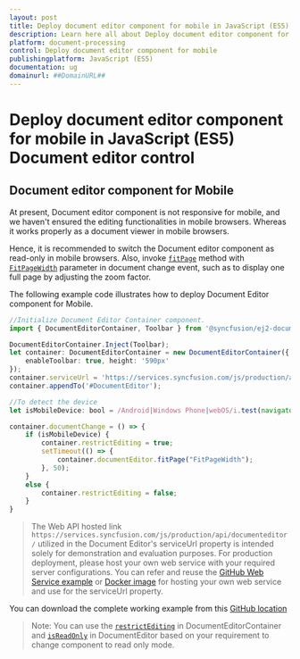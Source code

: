 ```yaml
---
layout: post
title: Deploy document editor component for mobile in JavaScript (ES5) Document editor control | Syncfusion
description: Learn here all about Deploy document editor component for mobile in Syncfusion JavaScript (ES5) Document editor control of Syncfusion Essential JS 2 and more.
platform: document-processing
control: Deploy document editor component for mobile 
publishingplatform: JavaScript (ES5)
documentation: ug
domainurl: ##DomainURL##
---
```


# Deploy document editor component for mobile in JavaScript (ES5) Document editor control

## Document editor component for Mobile

At present, Document editor component is not responsive for mobile, and we haven't ensured the editing functionalities in mobile browsers. Whereas it works properly as a document viewer in mobile browsers.

Hence, it is recommended to switch the Document editor component as read-only in mobile browsers. Also, invoke [`fitPage`](https://ej2.syncfusion.com/javascript/documentation/api/document-editor#fitpage) method with [`FitPageWidth`](https://ej2.syncfusion.com/javascript/documentation/api/document-editor/pageFitType/) parameter in document change event, such as to display one full page by adjusting the zoom factor.

The following example code illustrates how to deploy Document Editor component for Mobile.

```ts
//Initialize Document Editor Container component.
import { DocumentEditorContainer, Toolbar } from '@syncfusion/ej2-documenteditor';

DocumentEditorContainer.Inject(Toolbar);
let container: DocumentEditorContainer = new DocumentEditorContainer({
    enableToolbar: true, height: '590px'
});
container.serviceUrl = 'https://services.syncfusion.com/js/production/api/documenteditor/';
container.appendTo('#DocumentEditor');

//To detect the device
let isMobileDevice: bool = /Android|Windows Phone|webOS/i.test(navigator.userAgent);

container.documentChange = () => {
    if (isMobileDevice) {
        container.restrictEditing = true;
        setTimeout(() => {
            container.documentEditor.fitPage("FitPageWidth");
        }, 50);
    }
    else {
        container.restrictEditing = false;
    }
}
```

> The Web API hosted link `https://services.syncfusion.com/js/production/api/documenteditor/` utilized in the Document Editor's serviceUrl property is intended solely for demonstration and evaluation purposes. For production deployment, please host your own web service with your required server configurations. You can refer and reuse the [GitHub Web Service example](https://github.com/SyncfusionExamples/EJ2-DocumentEditor-WebServices) or [Docker image](https://hub.docker.com/r/syncfusion/word-processor-server) for hosting your own web service and use for the serviceUrl property.

You can download the complete working example from this [GitHub location](https://github.com/SyncfusionExamples/Deploy-Document-Editor-in-Mobile-Friendly-Web-page/)

>Note: You can use the [`restrictEditing`](https://ej2.syncfusion.com/javascript/documentation/api/document-editor#restrictediting) in DocumentEditorContainer and [`isReadOnly`](https://ej2.syncfusion.com/javascript/documentation/api/document-editor#isreadonly) in DocumentEditor based on your requirement to change component to read only mode.